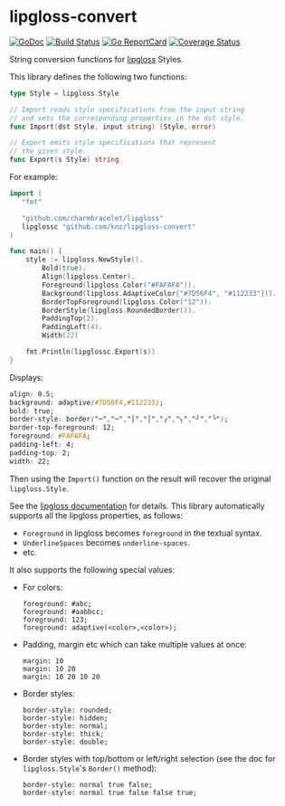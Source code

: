# lipgloss-convert

[![GoDoc](https://godoc.org/github.com/golang/gddo?status.svg)](https://pkg.go.dev/github.com/knz/lipgloss-convert)
[![Build Status](https://github.com/knz/lipgloss-convert/workflows/build/badge.svg)](https://github.com/knz/lipgloss-convert/actions)
[![Go ReportCard](https://goreportcard.com/badge/knz/lipgloss-convert)](https://goreportcard.com/report/knz/lipgloss-convert)
[![Coverage Status](https://coveralls.io/repos/github/knz/lipgloss-convert/badge.svg)](https://coveralls.io/github/knz/lipgloss-convert)

String conversion functions for [lipgloss](https://github.com/charmbracelet/lipgloss) Styles.

This library defines the following two functions:

```go
type Style = lipgloss.Style

// Import reads style specifications from the input string
// and sets the corresponding properties in the dst style.
func Import(dst Style, input string) (Style, error)

// Export emits style specifications that represent
// the given style.
func Export(s Style) string
```


For example:

```go
import (
   "fmt"

   "github.com/charmbracelet/lipgloss"
   lipglossc "github.com/knz/lipgloss-convert"
)

func main() {
    style := lipgloss.NewStyle().
        Bold(true).
        Align(lipgloss.Center).
        Foreground(lipgloss.Color("#FAFAFA")).
        Background(lipgloss.AdaptiveColor{"#7D56F4", "#112233"})).
        BorderTopForeground(lipgloss.Color("12")).
        BorderStyle(lipgloss.RoundedBorder()).
        PaddingTop(2).
        PaddingLeft(4).
        Width(22)

    fmt.Println(lipglossc.Export(s))
}
```

Displays:

``` css
align: 0.5;
background: adaptive(#7D56F4,#112233);
bold: true;
border-style: border("─","─","│","│","╭","╮","╯","╰");
border-top-foreground: 12;
foreground: #FAFAFA;
padding-left: 4;
padding-top: 2;
width: 22;
```

Then using the `Import()` function on the result will recover the original `lipgloss.Style`.

See the [lipgloss
documentation](https://pkg.go.dev/github.com/charmbracelet/lipgloss)
for details. This library automatically supports all the lipgloss
properties, as follows:

- `Foreground` in lipgloss becomes `foreground` in the textual syntax.
- `UnderlineSpaces` becomes `underline-spaces`.
- etc.

It also supports the following special values:

- For colors:

  ```
  foreground: #abc;
  foreground: #aabbcc;
  foreground: 123;
  foreground: adaptive(<color>,<color>);
  ```

- Padding, margin etc which can take multiple values at once:

  ```
  margin: 10
  margin: 10 20
  margin: 10 20 10 20
  ```

- Border styles:

  ```
  border-style: rounded;
  border-style: hidden;
  border-style: normal;
  border-style: thick;
  border-style: double;
  ```

- Border styles with top/bottom or left/right selection (see the doc
  for `lipgloss.Style`'s `Border()` method):

  ```
  border-style: normal true false;
  border-style: normal true false false true;
  ```
